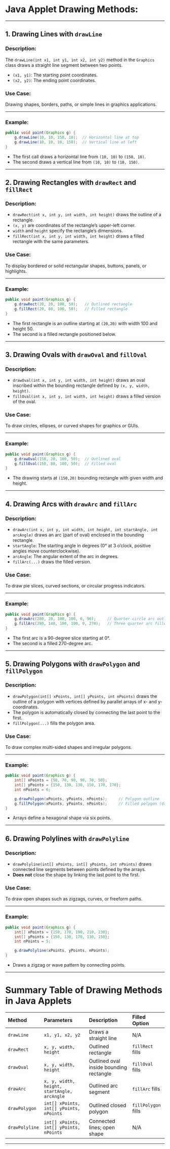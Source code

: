 # Java Applet Drawing Methods:


***

## 1. Drawing Lines with `drawLine`

### Description:

The `drawLine(int x1, int y1, int x2, int y2)` method in the `Graphics` class draws a straight line segment between two points.

- `(x1, y1)`: The starting point coordinates.
- `(x2, y2)`: The ending point coordinates.


### Use Case:

Drawing shapes, borders, paths, or simple lines in graphics applications.

***

### Example:

```java
public void paint(Graphics g) {
    g.drawLine(10, 10, 150, 10);  // Horizontal line at top
    g.drawLine(10, 10, 10, 150);  // Vertical line at left
}
```

- The first call draws a horizontal line from `(10, 10)` to `(150, 10)`.
- The second draws a vertical line from `(10, 10)` to `(10, 150)`.

***

## 2. Drawing Rectangles with `drawRect` and `fillRect`

### Description:

- `drawRect(int x, int y, int width, int height)` draws the outline of a rectangle.
- `(x, y)` are coordinates of the rectangle’s upper-left corner.
- `width` and `height` specify the rectangle’s dimensions.
- `fillRect(int x, int y, int width, int height)` draws a filled rectangle with the same parameters.


### Use Case:

To display bordered or solid rectangular shapes, buttons, panels, or highlights.

***

### Example:

```java
public void paint(Graphics g) {
    g.drawRect(20, 20, 100, 50);   // Outlined rectangle
    g.fillRect(20, 80, 100, 50);   // Filled rectangle
}
```

- The first rectangle is an outline starting at `(20,20)` with width 100 and height 50.
- The second is a filled rectangle positioned below.

***

## 3. Drawing Ovals with `drawOval` and `fillOval`

### Description:

- `drawOval(int x, int y, int width, int height)` draws an oval inscribed within the bounding rectangle defined by `(x, y, width, height)`.
- `fillOval(int x, int y, int width, int height)` draws a filled version of the oval.


### Use Case:

To draw circles, ellipses, or curved shapes for graphics or GUIs.

***

### Example:

```java
public void paint(Graphics g) {
    g.drawOval(150, 20, 100, 50);  // Outlined oval
    g.fillOval(150, 80, 100, 50);  // Filled oval
}
```

- The drawing starts at `(150,20)` bounding rectangle with given width and height.

***

## 4. Drawing Arcs with `drawArc` and `fillArc`

### Description:

- `drawArc(int x, int y, int width, int height, int startAngle, int arcAngle)` draws an arc (part of oval) enclosed in the bounding rectangle.
- `startAngle`: The starting angle in degrees (0° at 3 o’clock, positive angles move counterclockwise).
- `arcAngle`: The angular extent of the arc in degrees.
- `fillArc(...)` draws the filled version.


### Use Case:

To draw pie slices, curved sections, or circular progress indicators.

***

### Example:

```java
public void paint(Graphics g) {
    g.drawArc(280, 20, 100, 100, 0, 90);     // Quarter circle arc outline
    g.fillArc(280, 140, 100, 100, 0, 270);   // Three quarter arc filled
}
```

- The first arc is a 90-degree slice starting at 0°.
- The second is a filled 270-degree arc.

***

## 5. Drawing Polygons with `drawPolygon` and `fillPolygon`

### Description:

- `drawPolygon(int[] xPoints, int[] yPoints, int nPoints)` draws the outline of a polygon with vertices defined by parallel arrays of x- and y-coordinates.
- The polygon is automatically closed by connecting the last point to the first.
- `fillPolygon(...)` fills the polygon area.


### Use Case:

To draw complex multi-sided shapes and irregular polygons.

***

### Example:

```java
public void paint(Graphics g) {
    int[] xPoints = {50, 70, 90, 90, 70, 50};
    int[] yPoints = {150, 130, 130, 150, 170, 170};
    int nPoints = 6;

    g.drawPolygon(xPoints, yPoints, nPoints);     // Polygon outline
    g.fillPolygon(xPoints, yPoints, nPoints);     // Filled polygon (drawn again for visual effect)
}
```

- Arrays define a hexagonal shape via six points.

***

## 6. Drawing Polylines with `drawPolyline`

### Description:

- `drawPolyline(int[] xPoints, int[] yPoints, int nPoints)` draws connected line segments between points defined by the arrays.
- **Does not** close the shape by linking the last point to the first.


### Use Case:

To draw open shapes such as zigzags, curves, or freeform paths.

***

### Example:

```java
public void paint(Graphics g) {
    int[] xPoints = {150, 170, 190, 210, 230};
    int[] yPoints = {150, 130, 170, 130, 150};
    int nPoints = 5;

    g.drawPolyline(xPoints, yPoints, nPoints);
}
```

- Draws a zigzag or wave pattern by connecting points.

***

# Summary Table of Drawing Methods in Java Applets

| Method | Parameters | Description | Filled Option |
| :-- | :-- | :-- | :-- |
| `drawLine` | `x1, y1, x2, y2` | Draws a straight line | N/A |
| `drawRect` | `x, y, width, height` | Outlined rectangle | `fillRect` fills |
| `drawOval` | `x, y, width, height` | Outlined oval inside bounding rectangle | `fillOval` fills |
| `drawArc` | `x, y, width, height, startAngle, arcAngle` | Outlined arc segment | `fillArc` fills |
| `drawPolygon` | `int[] xPoints, int[] yPoints, nPoints` | Outlined closed polygon | `fillPolygon` fills |
| `drawPolyline` | `int[] xPoints, int[] yPoints, nPoints` | Connected lines; open shape | N/A |


***